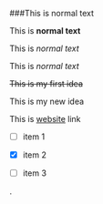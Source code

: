 ###This is normal text

This is **normal text**

This is *normal text*

This is *normal text*

~~This is my first idea~~

This is my new idea

This is  [website](www.google.com) link

- [ ] item 1

- [x] item 2

- [ ] item 3

.
